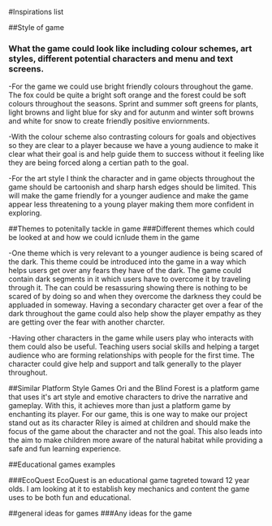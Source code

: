 #Inspirations list

##Style of game
### What the game could look like including colour schemes, art styles, different potential characters and menu and text screens.

-For the game we could use bright friendly colours throughout the game. The fox could be quite a bright soft orange and the forest could be soft colours throughout the seasons. Sprint and summer soft greens for plants, light browns and light blue for sky and for autunm and winter soft browns and white for snow to create friendly positive enviornments.

-With the colour scheme also contrasting colours for goals and objectives so they are clear to a player because we have a young audience to make it clear what their goal is and help guide them to success without it feeling like they are being forced along a certian path to the goal.

-For the art style I think the character and in game objects throughout the game should be cartoonish and sharp harsh edges should be limited. This will make the game friendly for a younger audience and make the game appear less threatening to a young player making them more confident in exploring.


##Themes to potenitally tackle in game
###Different themes which could be looked at and how we could icnlude them in the game

-One theme which is very relevant to a younger audience is being scared of the dark. This theme could be introduced into the game in a way which helps users get over any fears they have of the dark. The game could contain dark segments in it which users have to overcome it by traveling through it. The can could be resassuring showing there is nothing to be scared of by doing so and when they overcome the darkness they could be appluaded in someway. Having a secondary character get over a fear of the dark throughout the game could also help show the player empathy as they are getting over the fear with another charcter.

-Having other characters in the game while users play who interacts with them could also be useful. Teaching users social skills and helping a target audience who are forming relationships with people for the first time. The character could give help and support and talk generally to the player throughout.

##Similar Platform Style Games
Ori and the Blind Forest is a platform game that uses it's art style and emotive characters to drive the narrative and gameplay. With this, it achieves more than just a platform game by enchanting its player. For our game, this is one way to make our project stand out as its character Riley is aimed at children and should make the focus of the game about the character and not the goal. This also leads into the aim to make children more aware of the natural habitat while providing a safe and fun learning experience.

##Educational games examples

###EcoQuest
EcoQuest is an educational game tagreted toward 12 year olds. I am looking at it to establish key mechanics and content the game uses to be both fun and educational.


##general ideas for games
###Any ideas for the game 


